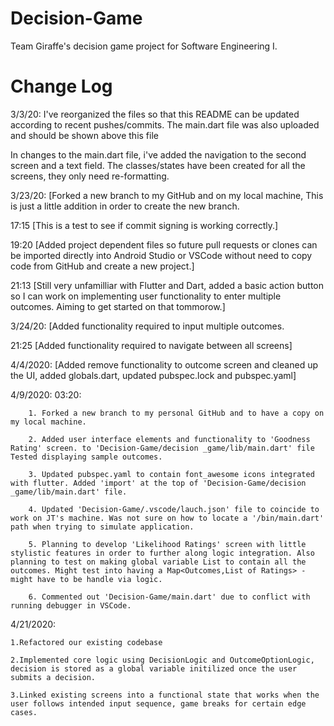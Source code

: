 # Decision-Game
Team Giraffe's decision game project for Software Engineering I.

# Change Log
3/3/20: I've reorganized the files so that this README can be updated according to recent pushes/commits. The main.dart file was also uploaded and should be shown above this file

In changes to the main.dart file, i've added the navigation to the second screen and a text field. The classes/states have been created for all the screens, they only need re-formatting.

3/23/20: [Forked a new branch to my GitHub and on my local machine, This is just a little addition in order to create the new branch.

17:15 [This is a test to see if commit signing is working correctly.]


19:20 [Added project dependent files so future pull requests or clones can be imported directly into Android Studio or VSCode without need to copy code from GitHub and create a new project.]

21:13 [Still very unfamilliar with Flutter and Dart, added a basic action button so I can work on implementing user functionality to enter multiple outcomes. Aiming to get started on that tommorow.]

3/24/20: [Added functionality required to input multiple outcomes.

21:25 [Added functionality required to navigate between all screens]

4/4/2020: [Added remove functionality to outcome screen and cleaned up the UI, added globals.dart, updated pubspec.lock and pubspec.yaml]

4/9/2020:
    03:20: 
    
        1. Forked a new branch to my personal GitHub and to have a copy on my local machine. 

        2. Added user interface elements and functionality to 'Goodness Rating' screen. to 'Decision-Game/decision _game/lib/main.dart' file Tested displaying sample outcomes.
        
        3. Updated pubspec.yaml to contain font_awesome icons integrated with flutter. Added 'import' at the top of 'Decision-Game/decision _game/lib/main.dart' file.

        4. Updated 'Decision-Game/.vscode/lauch.json' file to coincide to work on JT's machine. Was not sure on how to locate a '/bin/main.dart' path when trying to simulate application.

        5. Planning to develop 'Likelihood Ratings' screen with little stylistic features in order to further along logic integration. Also planning to test on making global variable List to contain all the outcomes. Might test into having a Map<Outcomes,List of Ratings> - might have to be handle via logic. 

        6. Commented out 'Decision-Game/main.dart' due to conflict with running debugger in VSCode.
    
4/21/2020:
  
  
    1.Refactored our existing codebase
    
    2.Implemented core logic using DecisionLogic and OutcomeOptionLogic, decision is stored as a global variable initilized once the user submits a decision.
    
    3.Linked existing screens into a functional state that works when the user follows intended input sequence, game breaks for certain edge cases.
    
    
